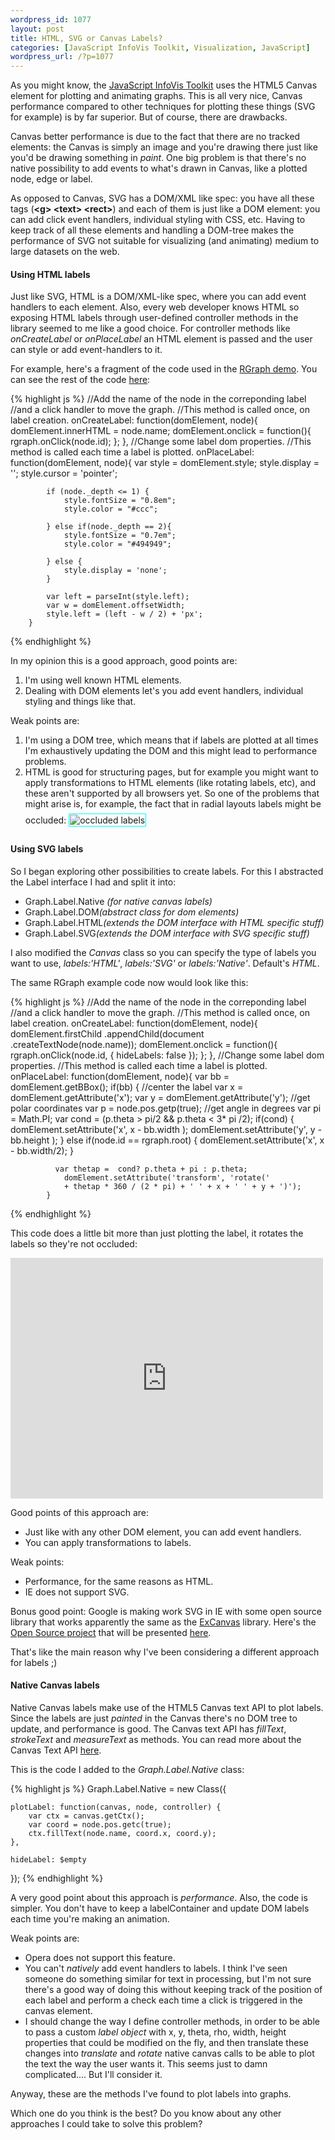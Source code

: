 ```yaml
--- 
wordpress_id: 1077
layout: post
title: HTML, SVG or Canvas Labels?
categories: [JavaScript InfoVis Toolkit, Visualization, JavaScript]
wordpress_url: /?p=1077
---
```

As you might know, the <a href="http://thejit.org">JavaScript InfoVis Toolkit</a> uses the HTML5 Canvas element for plotting and animating graphs. This is all very nice, Canvas performance compared to other techniques for plotting these things (SVG for example) is by far superior. But of course, there are drawbacks.

Canvas better performance is due to the fact that there are no tracked elements: the Canvas is simply an image and you're drawing there just like you'd be drawing something in <em>paint</em>. One big problem is that there's no native possibility to add events to what's drawn in Canvas, like a plotted node, edge or label.

As opposed to Canvas, SVG has a DOM/XML like spec: you have all these tags (<b>&lt;g&gt; &lt;text&gt; &lt;rect&gt;</b>) and each of them is just like a DOM element: you can add click event handlers, individual styling with CSS, etc. 
Having to keep track of all these elements and handling a DOM-tree makes the performance of SVG not suitable for visualizing (and animating) medium to large datasets on the web.

<h4>Using HTML labels</h4>
Just like SVG, HTML is a DOM/XML-like spec, where you can add event handlers to each element. Also, every web developer knows HTML so exposing HTML labels through user-defined controller methods in the library seemed to me like a good choice. For controller methods like <em>onCreateLabel</em> or <em>onPlaceLabel</em> an HTML element is passed and the user can style or add event-handlers to it.

For example, here's a fragment of the code used in the <a href="http://thejit.org/Jit/Examples/RGraph/example1.html">RGraph demo</a>. You can see the rest of the code <a href="http://thejit.org/Jit/Examples/RGraph/example1.code.html">here</a>:

{% highlight js %}
        //Add the name of the node in the correponding label
        //and a click handler to move the graph.
        //This method is called once, on label creation.
        onCreateLabel: function(domElement, node){
            domElement.innerHTML = node.name;
            domElement.onclick = function(){
                rgraph.onClick(node.id);
            };
        },
        //Change some label dom properties.
        //This method is called each time a label is plotted.
        onPlaceLabel: function(domElement, node){
            var style = domElement.style;
            style.display = '';
            style.cursor = 'pointer';

            if (node._depth <= 1) {
                style.fontSize = "0.8em";
                style.color = "#ccc";
            
            } else if(node._depth == 2){
                style.fontSize = "0.7em";
                style.color = "#494949";
            
            } else {
                style.display = 'none';
            }

            var left = parseInt(style.left);
            var w = domElement.offsetWidth;
            style.left = (left - w / 2) + 'px';
        }
{% endhighlight %}

In my opinion this is a good approach, good points are:
<ol>
<li>I'm using well known HTML elements.</li>
<li>Dealing with DOM elements let's you add event handlers, individual styling and things like that.</li>
</ol>

Weak points are:

<ol>
<li>
I'm using a DOM tree, which means that if labels are plotted at all times I'm exhaustively updating the DOM and this might lead to performance problems.
</li>
<li>
HTML is good for structuring pages, but for example you might want to apply transformations to HTML elements (like rotating labels, etc), and these aren't supported by all browsers yet.
So one of the problems that might arise is, for example, the fact that in radial layouts labels might be occluded:
<img src="/blog/assets/occlude.png" title="occluded labels" alt="occluded labels" style="border: 1px solid cyan; margin: 7px auto; padding: 1px;" />
</li>
</ol>

<h4> Using SVG labels</h4>
So I began exploring other possibilities to create labels. For this I abstracted the Label interface I had and split it into:

<ul>
<li>Graph.Label.Native <em>(for native canvas labels)</em></li>
<li>Graph.Label.DOM<em>(abstract class for dom elements)</em></li>
<li>Graph.Label.HTML<em>(extends the DOM interface with HTML specific stuff)</em></li>
<li>Graph.Label.SVG<em>(extends the DOM interface with SVG specific stuff)</em></li>
</ul>

I also modified the <em>Canvas</em> class so you can specify the type of labels you want to use, <em>labels:'HTML'</em>, <em>labels:'SVG'</em> or <em>labels:'Native'</em>. Default's <em>HTML</em>.

The same RGraph example code now would look like this:

{% highlight js %}
        //Add the name of the node in the correponding label
        //and a click handler to move the graph.
        //This method is called once, on label creation.
        onCreateLabel: function(domElement, node){
            domElement.firstChild
              .appendChild(document
                .createTextNode(node.name));
            domElement.onclick = function(){
                rgraph.onClick(node.id, {
                  hideLabels: false
                });
            };
        },
        //Change some label dom properties.
        //This method is called each time a label is plotted.
        onPlaceLabel: function(domElement, node){
            var bb = domElement.getBBox();
            if(bb) {
              //center the label
              var x = domElement.getAttribute('x');
              var y = domElement.getAttribute('y');
              //get polar coordinates
              var p = node.pos.getp(true);
              //get angle in degrees
              var pi = Math.PI;
              var cond = (p.theta > pi/2 && p.theta < 3* pi /2);
              if(cond) {
                domElement.setAttribute('x', x - bb.width );
                domElement.setAttribute('y', y - bb.height );
              } else if(node.id == rgraph.root) {
                domElement.setAttribute('x', x - bb.width/2); 
              }
              
              var thetap =  cond? p.theta + pi : p.theta;
                domElement.setAttribute('transform', 'rotate('
                + thetap * 360 / (2 * pi) + ' ' + x + ' ' + y + ')');
            }
{% endhighlight %}

This code does a little bit more than just plotting the label, it rotates the labels so they're not occluded:

<object width="500" height="385"><param name="movie" value="http://www.youtube.com/v/d4moBOf-Fvs&hl=en&fs=1&rel=0"></param><param name="allowFullScreen" value="true"></param><param name="allowscriptaccess" value="always"></param><embed src="http://www.youtube.com/v/d4moBOf-Fvs&hl=en&fs=1&rel=0" type="application/x-shockwave-flash" allowscriptaccess="always" allowfullscreen="true" width="500" height="385"></embed></object>

Good points of this approach are:
<ul>
<li>Just like with any other DOM element, you can add event handlers.</li>
<li>You can apply transformations to labels.</li>
</ul>

Weak points:
<ul>
<li>Performance, for the same reasons as HTML.</li>
<li>IE does not support SVG.</li>
</ul>

Bonus good point: Google is making work SVG in IE with some open source library that works apparently the same as the <a href="http://excanvas.sourceforge.net/">ExCanvas</a> library. Here's the <a href="http://code.google.com/p/svgweb/">Open Source project</a> that will be presented <a href="http://ajaxian.com/archives/svg-open-2009-svg-coming-of-age">here</a>.

That's like the main reason why I've been considering a different approach for labels ;)

<h4>Native Canvas labels</h4>

Native Canvas labels make use of the HTML5 Canvas text API to plot labels.
Since the labels are just <em>painted</em> in the Canvas there's no DOM tree to update, and performance is good. 
The Canvas text API has <em>fillText</em>, <em>strokeText</em> and <em>measureText</em> as methods. You can read more about the Canvas Text API <a href="https://developer.mozilla.org/en/Drawing_text_using_a_canvas">here</a>.

This is the code I added to the <em>Graph.Label.Native</em> class:

{% highlight js %}
Graph.Label.Native = new Class({

    plotLabel: function(canvas, node, controller) {
        var ctx = canvas.getCtx();
        var coord = node.pos.getc(true);
        ctx.fillText(node.name, coord.x, coord.y);
    },

    hideLabel: $empty
});
{% endhighlight %}

A very good point about this approach is <em>performance</em>. Also, the code is simpler. You don't have to keep a labelContainer and update DOM labels each time you're making an animation.

Weak points are:
<ul>
<li>Opera does not support this feature.</li>
<li>You can't <em>natively</em> add event handlers to labels. I think I've seen someone do something similar for text in processing, but I'm not sure there's a good way of doing this without keeping track of the position of each label and perform a check each time a click is triggered in the canvas element.</li>
<li>I should change the way I define controller methods, in order to be able to pass a custom <em>label object</em> with x, y, theta, rho, width, height properties that could be modified on the fly, and then translate these changes into <em>translate</em> and <em>rotate</em> native canvas calls to be able to plot the text the way the user wants it. This seems just to damn complicated.... But I'll consider it.</li>
</ul>

Anyway, these are the methods I've found to plot labels into graphs. 

Which one do you think is the best? 
Do you know about any other approaches I could take to solve this problem?



